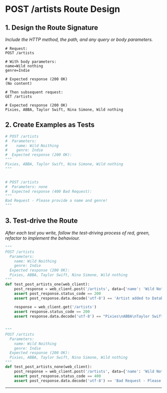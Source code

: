 # POST /artists Route Design

## 1. Design the Route Signature

_Include the HTTP method, the path, and any query or body parameters._

```
# Request:
POST /artists

# With body parameters:
name=Wild nothing
genre=Indie

# Expected response (200 OK)
(No content)

# Then subsequent request:
GET /artists

# Expected response (200 OK)
Pixies, ABBA, Taylor Swift, Nina Simone, Wild nothing
```

## 2. Create Examples as Tests

```python
# POST /artists
#  Parameters:
#    name: Wild Noithing
#    genre: Indie
#  Expected response (200 OK):
"""
Pixies, ABBA, Taylor Swift, Nina Simone, Wild nothing
"""


# POST /artists
#  Parameters: none
#  Expected response (400 Bad Request):
"""
Bad Request - Please provide a name and genre!
"""
```

## 3. Test-drive the Route

_After each test you write, follow the test-driving process of red, green, refactor to implement the behaviour._


```python
"""
POST /artists
  Parameters:
    name: Wild Noithing
    genre: Indie
  Expected response (200 OK):
  Pixies, ABBA, Taylor Swift, Nina Simone, Wild nothing
"""
def test_post_artists_one(web_client):
    post_response = web_client.post('/artists', data={'name': 'Wild Nothing', 'genre': 'Indie'})
    assert post_response.status_code == 200
    assert post_response.data.decode('utf-8') == 'Artist added to Database'

    response = web_client.get('/artists')
    assert response.status_code == 200
    assert response.data.decode('utf-8') == "Pixies\nABBA\nTaylor Swift\nNina Simone\nWild Nothing"


"""
POST /artists
  Parameters:
    name: Wild Noithing
    genre: Indie
  Expected response (200 OK):
  Pixies, ABBA, Taylor Swift, Nina Simone, Wild nothing
"""
def test_post_artists_none(web_client):
    post_response = web_client.post('/artists', data={'name': 'Wild Nothing', 'genre': 'Indie'})
    assert post_response.status_code == 400
    assert post_response.data.decode('utf-8') == 'Bad Request - Please provide a name and genre!'
```

---
